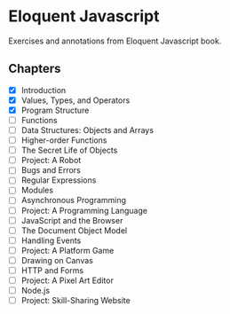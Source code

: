 # Eloquent Javascript

Exercises and annotations from Eloquent Javascript book.

## Chapters

- [x] Introduction
- [x] Values, Types, and Operators
- [x] Program Structure
- [ ] Functions
- [ ] Data Structures: Objects and Arrays
- [ ] Higher-order Functions
- [ ] The Secret Life of Objects
- [ ] Project: A Robot
- [ ] Bugs and Errors
- [ ] Regular Expressions
- [ ] Modules
- [ ] Asynchronous Programming
- [ ] Project: A Programming Language
- [ ] JavaScript and the Browser
- [ ] The Document Object Model
- [ ] Handling Events
- [ ] Project: A Platform Game
- [ ] Drawing on Canvas
- [ ] HTTP and Forms
- [ ] Project: A Pixel Art Editor
- [ ] Node.js
- [ ] Project: Skill-Sharing Website
